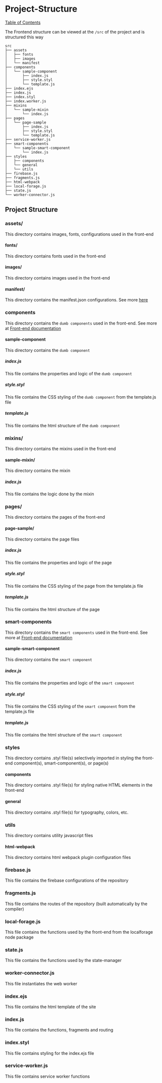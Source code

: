 # Project-Structure

[Table of Contents](../README.md)

The Frontend structure can be viewed at the `/src` of the project and is structured this way

```
src
├── assets
│   ├── fonts
│   ├── images
│   └── manifest
├── components
│   └── sample-component
│       ├── index.js
│       ├── style.styl
│       └── template.js
├── index.ejs
├── index.js
├── index.styl
├── index.worker.js
├── mixins
│   └── sample-mixin
│       └── index.js
├── pages
│   └── page-sample
│       ├── index.js
│       ├── style.styl
│       └── template.js
├── service-worker.js
├── smart-components
│   └── sample-smart-component
│       └── index.js
├── styles
│   ├── components
│   └── general
│   └── utils
├── firebase.js
├── fragments.js
├── html-webpack
├── local-forage.js
├── state.js
└── worker-connector.js
```

## Project Structure

### assets/

This directory contains images, fonts, configurations used in the front-end

#### fonts/
This directory contains fonts used in the front-end

#### images/
This directory contains images used in the front-end

#### manifest/
This directory contains the manifest.json configurations. See more [here](https://developers.google.com/web/fundamentals/web-app-manifest/)

### components
This directory contains the `dumb components` used in the front-end. See more at [Front-end documentation](../../README.md)

#### sample-component
This directory contains the `dumb component`

##### index.js
This file contains the properties and logic of the `dumb component`

##### style.styl
This file contains the CSS styling of the `dumb component` from the template.js file

##### template.js
This file contains the html structure of the `dumb component`

### mixins/
This directory contains the mixins used in the front-end

#### sample-mixin/
This directory contains the mixin

##### index.js
This file contains the logic done by the mixin

### pages/
This directory contains the pages of the front-end

#### page-sample/
This directory contains the page files

##### index.js
This file contains the properties and logic of the page

##### style.styl
This file contains the CSS styling of the page from the template.js file

##### template.js
This file contains the html structure of the page

### smart-components
This directory contains the `smart components` used in the front-end. See more at [Front-end documentation](../../README.md)

#### sample-smart-component
This directory contains the `smart component`

##### index.js
This file contains the properties and logic of the `smart component`

##### style.styl
This file contains the CSS styling of the `smart component` from the template.js file

##### template.js
This file contains the html structure of the `smart component`

### styles
This directory contains .styl file(s) selectively imported in styling the front-end component(s), smart-component(s), or page(s)

#### components
This directory contains .styl file(s) for styling native HTML elements in the front-end

#### general
This directory contains .styl file(s) for typography, colors, etc.

### utils
This directory contains utility javascript files

#### html-webpack
This directory contains html webpack plugin configuration files

### firebase.js
This file contains the firebase configurations of the repository

### fragments.js
This file contains the routes of the repository (built automatically by the compiler)

### local-forage.js
This file contains the functions used by the front-end from the localforage node package

### state.js
This file contains the functions used by the state-manager

### worker-connector.js
This file instantiates the web worker

### index.ejs
This file contains the html template of the site

### index.js
This file contains the functions, fragments and routing

### index.styl
This file contains styling for the index.ejs file

### service-worker.js
This file contains service worker functions
